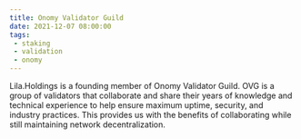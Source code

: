 ```yaml
---
title: Onomy Validator Guild
date: 2021-12-07 08:00:00
tags:
 - staking
 - validation
 - onomy
---
```

Lila.Holdings is a founding member of Onomy Validator Guild. OVG is a group of validators that collaborate and share their years of knowledge and technical experience to help ensure maximum uptime, security, and industry practices. This provides us with the benefits of collaborating while still maintaining network decentralization.
